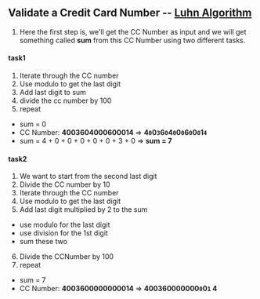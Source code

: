 ## Validate a Credit Card Number -- [Luhn Algorithm](https://en.wikipedia.org/wiki/Luhn_algorithm)
1. Here the first step is, we'll get the CC Number as input and we will get something called **sum** from this CC Number using two different tasks.

#### task1

1. Iterate through the CC number
2. Use modulo to get the last digit
3. Add last digit to sum
4. divide the cc number by 100
5. repeat

- sum = 0
- CC Number: **4003604000600014** => **4`0`0`3`6`0`4`0`0`0`6`0`0`0`1`4`**
- sum = 4 + 0 + 0 + 0 + 0 + 0 + 3 + 0 => **sum = 7**

#### task2

1. We want to start from the second last digit
2. Divide the CC number by 10
3. Iterate through the CC number
4. Use modulo to get the last digit
5. Add last digit multiplied by 2 to the sum
 - use modulo for the last digit
 - use division for the 1st digit
 - sum these two
6. Divide the CCNumber by 100
7. repeat

- sum = 7
- CC Number: **4003600000000014** => **400360000000`0`0`1` 4**
